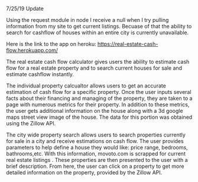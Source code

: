 7/25/19 Update

Using the request module in node I receive a null when I try pulling information from my site to get current listings.
Becuase of that the ability to search for cashflow of houses within an entire city is currently unavailable.

Here is the link to the app on heroku: https://real-estate-cash-flow.herokuapp.com/

The real estate cash flow calculator gives users the ability to estimate cash flow for a real estate property and to search
current houses for sale and estimate cashflow instantly.

The individual property calcualtor allows users to get an accurate estimation of cash flow for a specific property. Once the user inputs
several facts about their financing and managing of the property, they are taken to a page with numerous metrics for their property. 
In addition to these metrics, the user gets additional information on the house along with a 3d google maps street view image of the house.
The data for this portion was obtained using the Zillow API.

The city wide property search allows users to search properties currently for sale in a city and receive estimations on cash flow. 
The user provides parameters to help define a house they would like: price range, bedrooms, bathrooms,etc. With this information, 
movoto.com is scrapped for current real estate listings . These properties are then presented to the user with a brief
description. From here, the user can click on a property to get more detailed information on the property, provided by the Zillow API.
